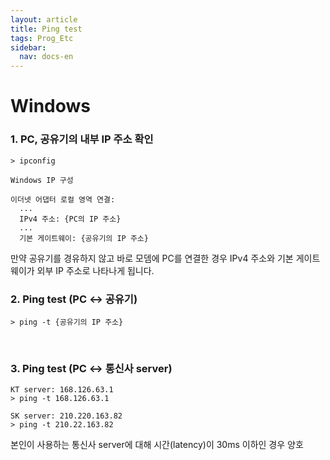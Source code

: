 ```yaml
---
layout: article
title: Ping test
tags: Prog_Etc
sidebar:
  nav: docs-en
---
```


<!--more-->

# Windows

### 1. PC, 공유기의 내부 IP 주소 확인

    > ipconfig

    Windows IP 구성

    이더넷 어댑터 로컬 영역 연결:
      ...
      IPv4 주소: {PC의 IP 주소}
      ...
      기본 게이트웨이: {공유기의 IP 주소}

만약 공유기를 경유하지 않고 바로 모뎀에 PC를 연결한 경우 IPv4 주소와 기본 게이트웨이가 외부 IP 주소로 나타나게 됩니다.
<br>

### 2. Ping test (PC ↔ 공유기)

    > ping -t {공유기의 IP 주소}
<br>

### 3. Ping test (PC ↔ 통신사 server)

    KT server: 168.126.63.1
    > ping -t 168.126.63.1

    SK server: 210.220.163.82
    > ping -t 210.22.163.82

본인이 사용하는 통신사 server에 대해 시간(latency)이 30ms 이하인 경우 양호
